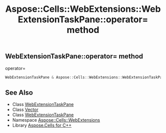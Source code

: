 ﻿---
title: Aspose::Cells::WebExtensions::WebExtensionTaskPane::operator= method
linktitle: operator=
second_title: Aspose.Cells for C++ API Reference
description: 'Aspose::Cells::WebExtensions::WebExtensionTaskPane::operator= method. operator= in C++.'
type: docs
weight: 300
url: /cpp/aspose.cells.webextensions/webextensiontaskpane/operator_asm/
---
## WebExtensionTaskPane::operator= method


operator=

```cpp
WebExtensionTaskPane & Aspose::Cells::WebExtensions::WebExtensionTaskPane::operator=(const WebExtensionTaskPane &src)
```

## See Also

* Class [WebExtensionTaskPane](../)
* Class [Vector](../../../aspose.cells/vector/)
* Class [WebExtensionTaskPane](../)
* Namespace [Aspose::Cells::WebExtensions](../../)
* Library [Aspose.Cells for C++](../../../)
